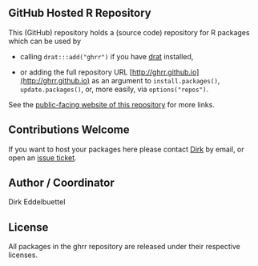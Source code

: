 
## GitHub Hosted R Repository

This (GitHub) repository holds a (source code) repository for R packages which can be used by

+ calling `drat:::add("ghrr")` if you have 
[drat](http://dirk.eddelbuettel.com/code/drat.html) installed,

+ or adding the full repository URL
[http://ghrr.github.io](http://ghrr.github.io) as an argument to
`install.packages()`, `update.packages()`, or, more easily, via
`options("repos")`. 

See the [public-facing website of this repository](http://ghrr.github.io/drat) for more links.

## Contributions Welcome

If you want to host your packages here please contact [Dirk](
https://github.com/eddelbuettel) by email, or open an [issue
ticket](https://github.com/eddelbuettel/drat/issues).

## Author / Coordinator

Dirk Eddelbuettel

## License

All packages in the ghrr repository are released under their respective licenses.
